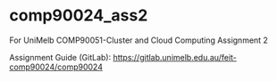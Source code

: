 # comp90024_ass2
For UniMelb COMP90051-Cluster and Cloud Computing Assignment 2

Assignment Guide (GitLab): https://gitlab.unimelb.edu.au/feit-comp90024/comp90024
